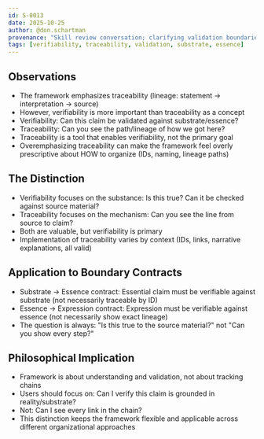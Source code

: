 ```yaml
---
id: S-0013
date: 2025-10-25
author: @don.schartman
provenance: "Skill review conversation; clarifying validation boundaries"
tags: [verifiability, traceability, validation, substrate, essence]
---
```


## Observations

- The framework emphasizes traceability (lineage: statement → interpretation → source)
- However, verifiability is more important than traceability as a concept
- Verifiability: Can this claim be validated against substrate/essence?
- Traceability: Can you see the path/lineage of how we got here?
- Traceability is a tool that enables verifiability, not the primary goal
- Overemphasizing traceability can make the framework feel overly prescriptive about HOW to organize (IDs, naming, lineage paths)

## The Distinction

- Verifiability focuses on the substance: Is this true? Can it be checked against source material?
- Traceability focuses on the mechanism: Can you see the line from source to claim?
- Both are valuable, but verifiability is primary
- Implementation of traceability varies by context (IDs, links, narrative explanations, all valid)

## Application to Boundary Contracts

- Substrate → Essence contract: Essential claim must be verifiable against substrate (not necessarily traceable by ID)
- Essence → Expression contract: Expression must be verifiable against essence (not necessarily show exact lineage)
- The question is always: "Is this true to the source material?" not "Can you show every step?"

## Philosophical Implication

- Framework is about understanding and validation, not about tracking chains
- Users should focus on: Can I verify this claim is grounded in reality/substrate?
- Not: Can I see every link in the chain?
- This distinction keeps the framework flexible and applicable across different organizational approaches
